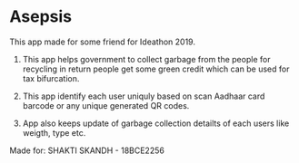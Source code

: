 # Asepsis
This app made for some friend for Ideathon 2019.


1. This app helps government to collect garbage from the people for recycling in return people get some green credit which can be used for tax bifurcation. 

2. This app identify each user uniquly based on scan Aadhaar card barcode or any unique generated QR codes.

3. App also keeps update of garbage collection detailts of each users like weigth, type etc.


Made for:
SHAKTI SKANDH - 18BCE2256



